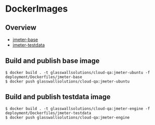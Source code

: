# DockerImages 

## Overview

* [jmeter-base](https://github.com/k8-proxy/p-k8-jmeter-test-engine/blob/master/deployment/Dockerfiles/jmeter-base)
* [jmeter-testdata](https://github.com/k8-proxy/p-k8-jmeter-test-engine/blob/master/deployment/Dockerfiles/jmeter-testdata)

## Build and publish base image 


```shell
$ docker build . -t glasswallsolutions/cloud-qa:jmeter-ubuntu -f deployment/Dockerfiles/jmeter-base
$ docker push glasswallsolutions/cloud-qa:jmeter-ubuntu
```

## Build and publish testdata image


```shell
$ docker build . -t glasswallsolutions/cloud-qa:jmeter-engine -f deployment/Dockerfiles/jmeter-testdata 
$ docker push glasswallsolutions/cloud-qa:jmeter-engine
```
